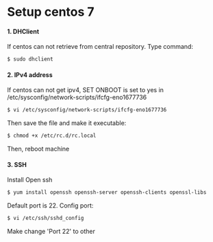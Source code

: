 # Setup centos 7

#### 1. DHClient
If centos can not retrieve from central repository. Type command:

```sh
$ sudo dhclient
```

#### 2. IPv4 address
If centos can not get ipv4, SET ONBOOT is set to yes in /etc/sysconfig/network-scripts/ifcfg-eno1677736

```sh
$ vi /etc/sysconfig/network-scripts/ifcfg-eno1677736
```
Then save the file and make it executable:
```sh
$ chmod +x /etc/rc.d/rc.local
```
Then, reboot machine

#### 3. SSH
Install Open ssh

```sh
$ yum install openssh openssh-server openssh-clients openssl-libs
```

Default port is 22. 
Config port:
```sh
$ vi /etc/ssh/sshd_config
```
Make change 'Port 22' to other